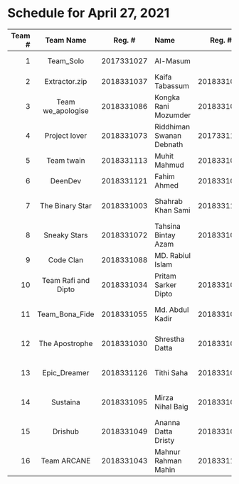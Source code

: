 Schedule for April 27, 2021
===========================

Team # | Team Name| Reg. # | Name| Reg. # | Name| Time |
------:|:--------:|:------:|:----|:------:|:----|:----:|
1|Team_Solo|2017331027|Al-Masum|||11:00 AM|
2|Extractor.zip|2018331037|Kaifa Tabassum|2018331046|Zhalok Rahman|11:15 AM|
3|Team  we_apologise|2018331086|Kongka Rani Mozumder|2018331068|Moksedur Rahman Sohan|11:30 AM|
4|Project lover |2018331073|Riddhiman Swanan Debnath|2017331104|Imtiaz Kabir Iftu|11:45 AM|
5|Team twain|2018331113|Muhit Mahmud|2018331047|Nazmun Nahar Tui|12:00 PM|
6|DeenDev|2018331121|Fahim Ahmed|2018331019|Naimul Islam|12:15 PM|
7|The Binary Star|2018331003|Shahrab Khan Sami|2018331118|Golam Mostofa Naeem|12:30 PM|
8|Sneaky Stars|2018331072|Tahsina Bintay Azam|2018331022|Nowshin Alam Owishi|02:00 PM|
9|Code Clan|2018331088|MD. Rabiul Islam|||02:15 PM|
10|Team Rafi and Dipto |2018331034|Pritam Sarker Dipto|2018331035|Abrar Zahin Rafi|02:30 PM|
11|Team_Bona_Fide|2018331055|Md. Abdul Kadir|2018331059|Sabiha Jahan Mim|02:45 PM|
12|The Apostrophe|2018331030|Shrestha Datta|2018331062|MD. SUMON MIAH|03:00 PM|
13|Epic_Dreamer|2018331126|Tithi Saha|2018331024|Md. Fuadul Islam|03:15 PM|
14|Sustaina|2018331095|Mirza Nihal Baig|2018331093|Nahian Beente Firuj|03:30 PM|
15|Drishub|2018331049|Ananna Datta Dristy|2018331051|Tanhab Hossain|03:45 PM|
16|Team ARCANE|2018331043|Mahnur Rahman Mahin|2018331117|Ahmed Iftekher Rais|04:00 PM|
